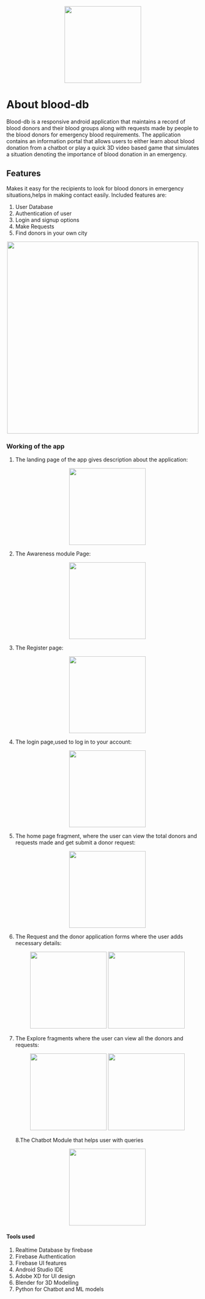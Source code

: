 <p align="center">
    <image src="images/logo.png" width="200">
        </p>

# About blood-db
Blood-db is a responsive android application that maintains a record of blood donors and their blood groups along with requests made by people to the blood 
donors for emergency blood requirements. The application contains an information portal that allows users to either learn about blood donation from a chatbot or play a quick 3D video based game that simulates a situation denoting the importance of blood donation in an emergency.

## Features
Makes it easy for the recipients to look for blood donors in emergency situations,helps in making contact easily.
Included features are:
1. User Database
2. Authentication of user
3. Login and signup options
4. Make Requests
5. Find donors in your own city
    
<p align="center">
    <image src="images/16.png" width="500">
        </p>

### Working of the app
1. The landing page of the app gives description about the application:
    <p align="center">
    <image src="images/11.png" width="200">
        </p>
2. The Awareness module Page:
     <p align="center">
    <image src="images/12.png" width="200">
        </p>
    
3. The Register page:
    <p align="center">
    <image src="images/2.png" width="200">
        </p>
4. The login page,used to log in to your account:
        <p align="center">
    <image src="images/3.png" width="200">
        </p>
5. The home page fragment, where the user can view the total donors and requests made and get submit a donor request:
      <p align="center">
    <image src="images/13.png" width="200">
        </p> 
6. The Request and the donor application forms where the user adds necessary details:
          <p align="center">
    <image src="images/15.png" width="200">
        <image src="images/6.png" width="200">
        </p>
7. The Explore fragments where the user can view all the donors and requests:
         <p align="center">
    <image src="images/7%20(1).png" width="200">
        <image src="images/8.png" width="200">
        </p>
8.The Chatbot Module that helps user with queries
        <p align="center">
    <image src="images/14.png" width="200">
        </p> 
        
#### Tools used
1. Realtime Database by firebase
2. Firebase Authentication
3. Firebase UI features
4. Android Studio IDE
5. Adobe XD for UI design
6. Blender for 3D Modelling
7. Python for Chatbot and ML models


